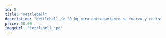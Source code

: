 ```yaml
---
id: 8
title: "Kettlebell"
description: "Kettlebell de 20 kg para entrenamiento de fuerza y resistencia."
price: 50.00
imageUrl: "kettlebell.jpg"
---
```

